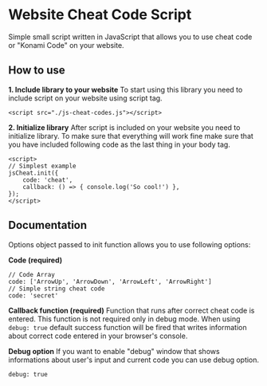 # Website Cheat Code Script
Simple small script written in JavaScript that allows you to use cheat code or "Konami Code" on your website.

## How to use
**1. Include library to your website**
To start using this library you need to include script on your website using script tag.
```
<script src="./js-cheat-codes.js"></script>
```
**2. Initialize library**
After script is included on your website you need to initialize library. To make sure that everything will work fine make sure that you have included following code as the last thing in your body tag. 
```
<script>
// Simplest example
jsCheat.init({
    code: 'cheat',
    callback: () => { console.log('So cool!') },
});
</script>
```

## Documentation
Options object passed to init function allows you to use following options:

**Code (required)**
```
// Code Array
code: ['ArrowUp', 'ArrowDown', 'ArrowLeft', 'ArrowRight']
// Simple string cheat code
code: 'secret'
```

**Callback function (required)**
Function that runs after correct cheat code is entered. This function is not required only in debug mode. When using `debug: true` default success function will be fired that writes information about correct code entered in your browser's console.

**Debug option**
If you want to enable "debug" window that shows informations about user's input and current code you can use debug option.
```
debug: true
```
